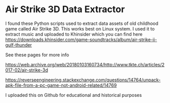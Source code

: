# Air Strike 3D Data Extractor

I found these Python scripts used to extract data assets of old childhood game called Air Strike 3D. This works best on Linux system. I used it to extract music and uploaded to Khinsider which you can find here https://downloads.khinsider.com/game-soundtracks/album/air-strike-ii-gulf-thunder

See these pages for more info

https://web.archive.org/web/20180103160734/http://www.tkte.ch/articles/2017-02/air-strike-3d

https://reverseengineering.stackexchange.com/questions/14764/unpack-apk-file-from-a-pc-game-not-android-related/14769

I uploaded this on Github for educational and historical purposes